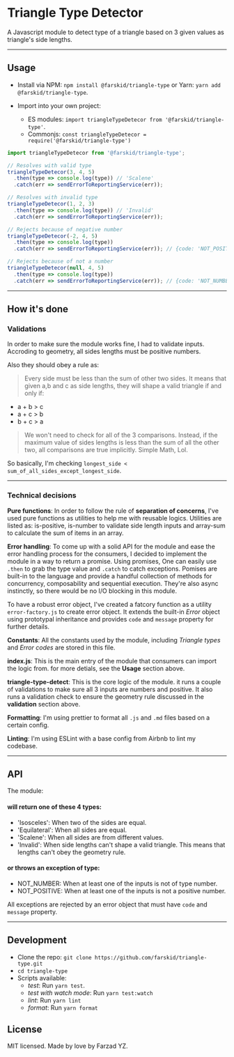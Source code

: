 # Triangle Type Detector

A Javascript module to detect type of a triangle based on 3 given values as triangle's side lengths.

---

## Usage

* Install via NPM: `npm install @farskid/triangle-type` or Yarn: `yarn add @farskid/triangle-type`.

* Import into your own project:

  * ES modules: `import triangleTypeDetecor from '@farskid/triangle-type'`.
  * Commonjs: `const triangleTypeDetecor = require('@farskid/triangle-type')`

```js
import triangleTypeDetecor from '@farskid/triangle-type';

// Resolves with valid type
triangleTypeDetecor(3, 4, 5)
  .then(type => console.log(type)) // 'Scalene'
  .catch(err => sendErrorToReportingService(err));

// Resolves with invalid type
triangleTypeDetecor(1, 2, 3)
  .then(type => console.log(type)) // 'Invalid'
  .catch(err => sendErrorToReportingService(err));

// Rejects because of negative number
triangleTypeDetecor(-2, 4, 5)
  .then(type => console.log(type))
  .catch(err => sendErrorToReportingService(err)); // {code: 'NOT_POSITIVE', message: 'triangleDetector requires all 3 parameters to be a positive number'}

// Rejects because of not a number
triangleTypeDetecor(null, 4, 5)
  .then(type => console.log(type))
  .catch(err => sendErrorToReportingService(err)); // {code: 'NOT_NUMBER', message: 'triangleDetector requires all 3 parameters to be of type number, instead got: null , number , number'}
```

---

## How it's done

### Validations

In order to make sure the module works fine, I had to validate inputs. Accroding to geometry, all sides lengths must be positive numbers.

Also they should obey a rule as:

> Every side must be less than the sum of other two sides.
> It means that given a,b and c as side lengths, they will shape a valid triangle if and only if:

* a + b > c
* a + c > b
* b + c > a

> We won't need to check for all of the 3 comparisons. Instead, if the maximum value of sides lengths is less than the sum of all the other two, all comparisons are true implicitly. Simple Math, Lol.

So basically, I'm checking `longest_side < sum_of_all_sides_except_longest_side`.

---

### Technical decisions

**Pure functions**: In order to follow the rule of **separation of concerns**, I've used pure functions as utilities to help me with reusable logics. Utilities are listed as: is-positive, is-number to validate side length inputs and array-sum to calculate the sum of items in an array.

**Error handling**: To come up with a solid API for the module and ease the error handling process for the consumers, I decided to implement the module in a way to return a promise. Using promises, One can easily use `.then` to grab the type value and `.catch` to catch exceptions. Pomises are built-in to the language and provide a handful collection of methods for concurrency, composability and sequential execution. They're also async instinctly, so there would be no I/O blocking in this module.

To have a robust error object, I've created a fatcory function as a utility `error-factory.js` to create error object. It extends the built-in _Error_ object using prototypal inheritance and provides `code` and `message` property for further details.

**Constants**: All the constants used by the module, including _Triangle types_ and _Error codes_ are stored in this file.

**index.js**: This is the main entry of the module that consumers can import the logic from. for more detials, see the **Usage** section above.

**triangle-type-detect**: This is the core logic of the module. it runs a couple of validations to make sure all 3 inputs are numbers and positive. It also runs a validation check to ensure the geometry rule discussed in the **validation** section above.

**Formatting**: I'm using prettier to format all `.js` and `.md` files based on a certain config.

**Linting**: I'm using ESLint with a base config from Airbnb to lint my codebase.

---

## API

The module:

#### will return one of these 4 types:

* 'Isosceles': When two of the sides are equal.
* 'Equilateral': When all sides are equal.
* 'Scalene': When all sides are from different values.
* 'Invalid': When side lengths can't shape a valid triangle. This means that lengths can't obey the geometry rule.

#### or throws an exception of type:

* NOT_NUMBER: When at least one of the inputs is not of type number.
* NOT_POSITIVE: When at least one of the inputs is not a positive number.

All exceptions are rejected by an error object that must have `code` and `message` property.

---

## Development

* Clone the repo: `git clone https://github.com/farskid/triangle-type.git`
* `cd triangle-type`
* Scripts available:
  * _test_: Run `yarn test`.
  * _test with watch mode_: Run `yarn test:watch`
  * _lint_: Run `yarn lint`
  * _format_: Run `yarn format`

## License

MIT licensed.
Made by love by Farzad YZ.
